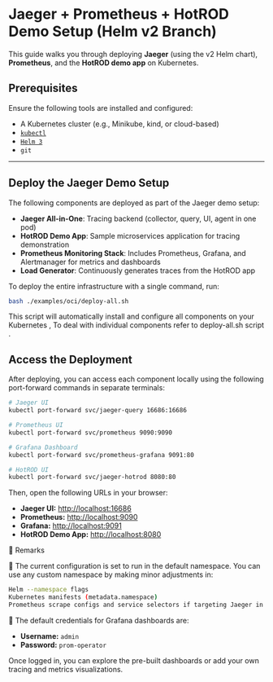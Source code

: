 # Jaeger + Prometheus + HotROD Demo Setup (Helm v2 Branch)

This guide walks you through deploying **Jaeger** (using the v2 Helm chart), **Prometheus**, and the **HotROD demo app** on Kubernetes.

## Prerequisites

Ensure the following tools are installed and configured:

- A Kubernetes cluster (e.g., Minikube, kind, or cloud-based)
- [`kubectl`](https://kubernetes.io/docs/tasks/tools/)
- [`Helm 3`](https://helm.sh/docs/intro/install/)
- `git`

---

## Deploy the Jaeger Demo Setup

The following components are deployed as part of the Jaeger demo setup:

- **Jaeger All-in-One**: Tracing backend (collector, query, UI, agent in one pod)
- **HotROD Demo App**: Sample microservices application for tracing demonstration
- **Prometheus Monitoring Stack**: Includes Prometheus, Grafana, and Alertmanager for metrics and dashboards
- **Load Generator**: Continuously generates traces from the HotROD app

To deploy the entire infrastructure with a single command, run:

```bash
bash ./examples/oci/deploy-all.sh
```
This script will automatically install and configure all components on your Kubernetes , To deal with individual components refer to deploy-all.sh script . 

## Access the Deployment

After deploying, you can access each component locally using the following port-forward commands in separate terminals:

```bash
# Jaeger UI
kubectl port-forward svc/jaeger-query 16686:16686

# Prometheus UI
kubectl port-forward svc/prometheus 9090:9090

# Grafana Dashboard
kubectl port-forward svc/prometheus-grafana 9091:80

# HotROD UI
kubectl port-forward svc/jaeger-hotrod 8080:80
```

Then, open the following URLs in your browser:

- **Jaeger UI:** [http://localhost:16686](http://localhost:16686)
- **Prometheus:** [http://localhost:9090](http://localhost:9090)
- **Grafana:** [http://localhost:9091](http://localhost:9091)
- **HotROD Demo App:** [http://localhost:8080](http://localhost:8080)

🔧 Remarks

📌 The current configuration is set to run in the default namespace.
You can use any custom namespace by making minor adjustments in:
``` bash
Helm --namespace flags
Kubernetes manifests (metadata.namespace)
Prometheus scrape configs and service selectors if targeting Jaeger in a different namespace
```
📌 The default credentials for Grafana dashboards are:

- **Username:** `admin`
- **Password:** `prom-operator`

Once logged in, you can explore the pre-built dashboards or add your own tracing and metrics visualizations.